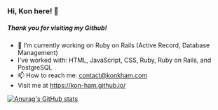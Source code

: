 ### Hi, Kon here! 👋

##### Thank you for visiting my Github!

- 🔭 I’m currently working on Ruby on Rails (Active Record, Database Management)
- I've worked with: HTML, JavaScript, CSS, Ruby, Ruby on Rails, and PostgreSQL
- 📫 How to reach me: contact@konkham.com
- Visit me at https://kon-ham.github.io/
<!--
**ignored-comment/ignored-comment** is a ✨ _special_ ✨ repository because its `README.md` (this file) appears on your GitHub profile.

Here are some ideas to get you started:

- 🔭 I’m currently working on ...
- 🌱 I’m currently learning ...
- 👯 I’m looking to collaborate on ...
- 🤔 I’m looking for help with ...
- 💬 Ask me about ...
- 📫 How to reach me: ...
- 😄 Pronouns: ...
- ⚡ Fun fact: ...
-->

[![Anurag's GitHub stats](https://github-readme-stats.vercel.app/api?username=kon-ham)](https://github.com/anuraghazra/github-readme-stats)
